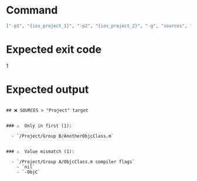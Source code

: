 # Command
```json
["-p1", "{ios_project_1}", "-p2", "{ios_project_2}", "-g", "sources", "-t", "Project", "-f", "markdown", "-v"]
```

# Expected exit code
1

# Expected output
```

## ❌ SOURCES > "Project" target


### ⚠️  Only in first (1):

  - `/Project/Group B/AnotherObjcClass.m`


### ⚠️  Value mismatch (1):

  - `/Project/Group A/ObjcClass.m compiler flags`
    - `nil`
    - `-ObjC`




```
